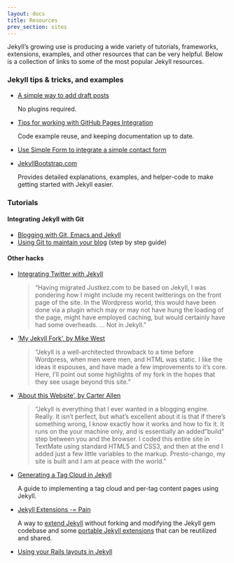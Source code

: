 ```yaml
---
layout: docs
title: Resources
prev_section: sites
---
```


Jekyll’s growing use is producing a wide variety of tutorials, frameworks, extensions, examples, and other resources that can be very helpful. Below is a collection of links to some of the most popular Jekyll resources.

### Jekyll tips & tricks, and examples

- [A simple way to add draft posts](https://gist.github.com/2870636)

  No plugins required.

- [Tips for working with GitHub Pages Integration](https://gist.github.com/2890453)

  Code example reuse, and keeping documentation up to date.

- [Use Simple Form to integrate a simple contact
  form](http://getsimpleform.com/)
- [JekyllBootstrap.com](http://jekyllbootstrap.com)

  Provides detailed explanations, examples, and helper-code to make
  getting started with Jekyll easier.

### Tutorials

#### Integrating Jekyll with Git

- [Blogging with Git, Emacs and Jekyll](http://metajack.im/2009/01/23/blogging-with-git-emacs-and-jekyll/)
- [Using Git to maintain your blog](http://matedriven.com.ar/2009/04/28/using-git-to-maintain-your-blog.html) (step by step guide)

#### Other hacks

- [Integrating Twitter with Jekyll](http://www.justkez.com/integrating-twitter-with-jekyll/)
  > “Having migrated Justkez.com to be based on Jekyll, I was pondering how I might include my recent twitterings on the front page of the site. In the Wordpress world, this would have been done via a plugin which may or may not have hung the loading of the page, might have employed caching, but would certainly have had some overheads. … Not in Jekyll.”
- [‘My Jekyll Fork’, by Mike West](http://mikewest.org/2009/11/my-jekyll-fork)
  > “Jekyll is a well-architected throwback to a time before Wordpress, when men were men, and HTML was static. I like the ideas it espouses, and have made a few improvements to it’s core. Here, I’ll point out some highlights of my fork in the hopes that they see usage beyond this site.”
- [‘About this Website’, by Carter Allen](http://cartera.me/2010/08/12/about-this-website/)
  > “Jekyll is everything that I ever wanted in a blogging engine. Really. It isn’t perfect, but what’s excellent about it is that if there’s something wrong, I know exactly how it works and how to fix it. It runs on the your machine only, and is essentially an added”build" step between you and the browser. I coded this entire site in TextMate using standard HTML5 and CSS3, and then at the end I added just a few little variables to the markup. Presto-chango, my site is built and I am at peace with the world.”
- [Generating a Tag Cloud in Jekyll](http://www.justkez.com/generating-a-tag-cloud-in-jekyll/)

  A guide to implementing a tag cloud and per-tag content pages using Jekyll.

- [Jekyll Extensions -= Pain](http://rfelix.com/2010/01/19/jekyll-extensions-minus-equal-pain/)

  A way to [extend Jekyll](http://github.com/rfelix/jekyll_ext) without forking and modifying the Jekyll gem codebase and some [portable Jekyll extensions](http://wiki.github.com/rfelix/jekyll_ext/extensions) that can be reutilized and shared.

- [Using your Rails layouts in Jekyll](http://numbers.brighterplanet.com/2010/08/09/sharing-rails-views-with-jekyll)
